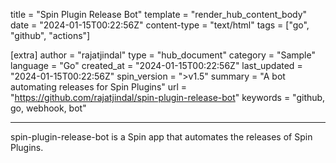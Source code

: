 title = "Spin Plugin Release Bot"
template = "render_hub_content_body"
date = "2024-01-15T00:22:56Z"
content-type = "text/html"
tags = ["go", "github", "actions"]

[extra]
author = "rajatjindal"
type = "hub_document"
category = "Sample"
language = "Go"
created_at = "2024-01-15T00:22:56Z"
last_updated = "2024-01-15T00:22:56Z"
spin_version = ">v1.5"
summary =  "A bot automating releases for Spin Plugins"
url = "https://github.com/rajatjindal/spin-plugin-release-bot"
keywords = "github, go, webhook, bot"

---

spin-plugin-release-bot is a Spin app that automates the releases of Spin Plugins.